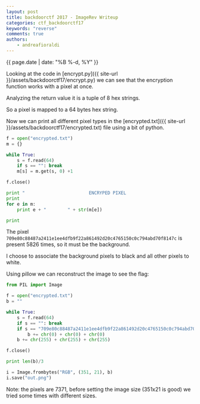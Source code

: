 ```yaml
---
layout: post
title: backdoorctf 2017 - ImageRev Writeup
categories: ctf_backdoorctf17
keywords: "reverse"
comments: true
authors:
    - andreafioraldi
---
```

{{ page.date | date: "%B %-d, %Y" }}


Looking at the code in [encrypt.py]({{ site-url }}/assets/backdoorctf17/encrypt.py) we can see that the encryption function works with a pixel at once.

Analyzing the return value it is a tuple of 8 hex strings.

So a pixel is mapped to a 64 bytes hex string.

Now we can print all different pixel types in the [encrypted.txt]({{ site-url }}/assets/backdoorctf17/encrypted.txt) file using a bit of python.

```python
f = open("encrypted.txt")
m = {}

while True:
    s = f.read(64)
    if s == "": break
    m[s] = m.get(s, 0) +1

f.close()

print "                        ENCRYPED PIXEL                               OCCURRENCES"
print 
for e in m:
    print e + "        " + str(m[e])

print
```

The pixel `709e80c88487a2411e1ee4dfb9f22a861492d20c4765150c0c794abd70f8147c` is present 5826 times, so it must be the background.

I choose to associate the background pixels to black and all other pixels to white.

Using pillow we can reconstruct the image to see the flag:

```python
from PIL import Image

f = open("encrypted.txt")
b = ""

while True:
    s = f.read(64)
    if s == "": break
    if s == "709e80c88487a2411e1ee4dfb9f22a861492d20c4765150c0c794abd70f8147c":
        b += chr(0) + chr(0) + chr(0)
    b += chr(255) + chr(255) + chr(255)

f.close()

print len(b)/3

i = Image.frombytes("RGB", (351, 21), b)
i.save("out.png")
```

Note: the pixels are 7371, before setting the image size (351x21 is good) we tried some times with different sizes.
